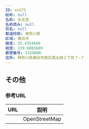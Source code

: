 ```yaml
---
ID: xnS7S
総称: null
名称: 水天宮
名称読み: null
別名: null
都道府県: 神奈川県
区域: 横浜市
緯度: 35.4354666
経度: 139.6083609
郵便番号: 2320006
住所: 神奈川県横浜市南区南太田２丁目７−７
---
```


## その他

### 参考URL

| URL | 説明          |
| --- | ------------- |
|     | OpenStreetMap |

